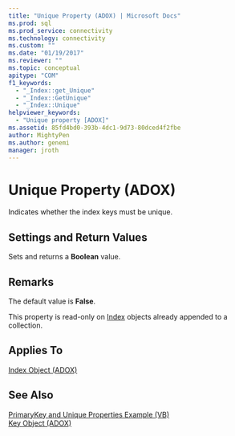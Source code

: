 ```yaml
---
title: "Unique Property (ADOX) | Microsoft Docs"
ms.prod: sql
ms.prod_service: connectivity
ms.technology: connectivity
ms.custom: ""
ms.date: "01/19/2017"
ms.reviewer: ""
ms.topic: conceptual
apitype: "COM"
f1_keywords: 
  - "_Index::get_Unique"
  - "_Index::GetUnique"
  - "_Index::Unique"
helpviewer_keywords: 
  - "Unique property [ADOX]"
ms.assetid: 85fd4bd0-393b-4dc1-9d73-80dced4f2fbe
author: MightyPen
ms.author: genemi
manager: jroth
---
```

# Unique Property (ADOX)
Indicates whether the index keys must be unique.  
  
## Settings and Return Values  
 Sets and returns a **Boolean** value.  
  
## Remarks  
 The default value is **False**.  
  
 This property is read-only on [Index](../../../ado/reference/adox-api/index-object-adox.md) objects already appended to a collection.  
  
## Applies To  
 [Index Object (ADOX)](../../../ado/reference/adox-api/index-object-adox.md)  
  
## See Also  
 [PrimaryKey and Unique Properties Example (VB)](../../../ado/reference/adox-api/primarykey-and-unique-properties-example-vb.md)   
 [Key Object (ADOX)](../../../ado/reference/adox-api/key-object-adox.md)
